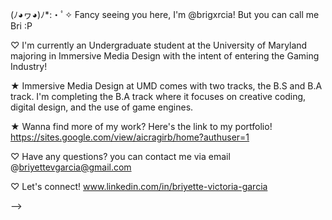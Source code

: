 (ﾉ◕ヮ◕)ﾉ*:・ﾟ✧ Fancy seeing you here, I'm @brigxrcia! But you can call me Bri :P

♡ I'm currently an Undergraduate student at the University of Maryland majoring in Immersive Media Design with the intent of entering the Gaming Industry!
    
★ Immersive Media Design at UMD comes with two tracks, the B.S and B.A track. I'm completing the B.A track where it focuses on creative coding, digital design, and the use of game engines.


  ★ Wanna find more of my work? Here's the link to my portfolio! https://sites.google.com/view/aicragirb/home?authuser=1



♡ Have any questions? you can contact me via email @briyettevgarcia@gmail.com

♡ Let's connect! www.linkedin.com/in/briyette-victoria-garcia

-->
